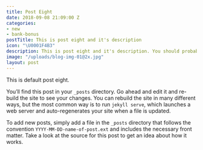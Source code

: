 ```yaml
---
title: Post Eight
date: 2018-09-08 21:09:00 Z
categories:
- new
- bank-bonus
postTitle: This is post eight and it's description
icon: "\U0001F4B3"
description: This is post eight and it's description. You should probably delete this.
image: "/uploads/blog-img-01@2x.jpg"
layout: post
---
```


This is default post eight.

You’ll find this post in your `_posts` directory. Go ahead and edit it and re-build the site to see your changes. You can rebuild the site in many different ways, but the most common way is to run `jekyll serve`, which launches a web server and auto-regenerates your site when a file is updated.

To add new posts, simply add a file in the `_posts` directory that follows the convention `YYYY-MM-DD-name-of-post.ext` and includes the necessary front matter. Take a look at the source for this post to get an idea about how it works.
